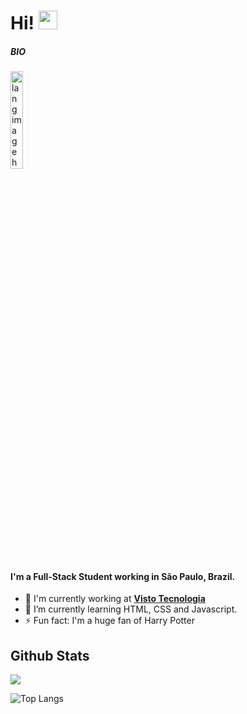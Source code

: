# Hi! <img src="https://media.giphy.com/media/hvRJCLFzcasrR4ia7z/giphy.gif" width="30px"> 
##### BIO
<p align="left"><img width=20%" src="https://github.com/alansmathew/alansmathew/raw/master/lang.gif" alt="lang image here" /></p>

#### I'm a Full-Stack Student working in São Paulo, Brazil.

-   🏢  I'm currently working at  [**Visto Tecnologia**](https://visto.global/)
-   🌱  I’m currently learning HTML, CSS and Javascript.
-    ⚡️  Fun fact: I'm a huge fan of Harry Potter

## Github Stats


<a href="">
  <img align="centre" src="https://github-readme-stats.vercel.app/api?username=tpvale&count_private=true&include_all_commits=true&show_icons=true&title_color=007bff&text_color=e7e7e7&icon_color=007bff&bg_color=171c28" />
<a />
  
![Top Langs](https://github-readme-stats.vercel.app/api/top-langs/?username=tpvale&layout=compact&title_color=007bff&text_color=e7e7e7&icon_color=007bff&bg_color=171c28)
